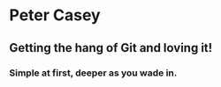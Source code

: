 # Peter Casey
## Getting the hang of Git and loving it!
### Simple at first, deeper as you wade in.
